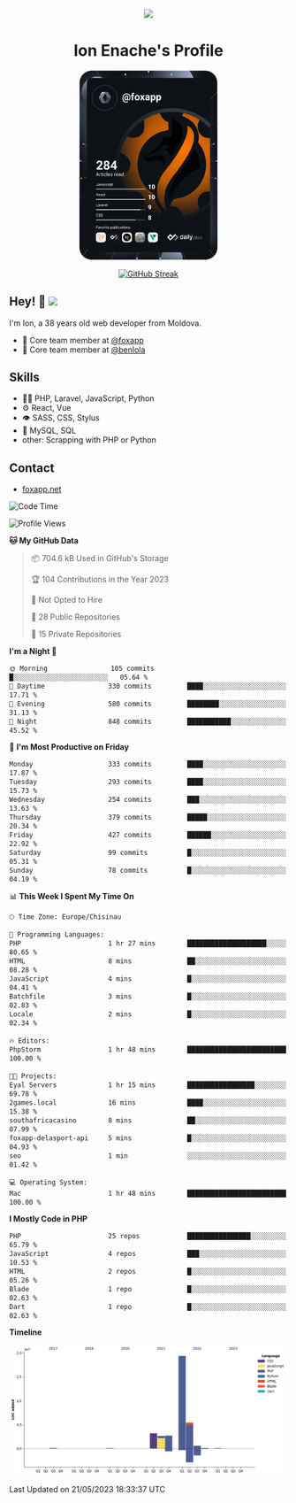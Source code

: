 <div id="header" align="center">
  <img src="https://media.giphy.com/media/M9gbBd9nbDrOTu1Mqx/giphy.gif" width="100"/>
	<h1>Ion Enache's Profile</h1>
</div>
<div align="center">
	<a href="https://app.daily.dev/foxapp"><img src="https://github.com/foxapp/foxapp/blob/master/devcard.svg" width="250" alt="Ion Enache's Dev Card"/></a>
</div>


<div align="center">
	
[![GitHub Streak](http://github-readme-streak-stats.herokuapp.com?user=foxapp&hide_border=true&date_format=M%20j%5B%2C%20Y%5D)](https://git.io/streak-stats)
	
</div>


## Hey! 👋 <img src="https://media.giphy.com/media/hvRJCLFzcasrR4ia7z/giphy.gif" width="30px"/>
I'm Ion, a 38 years old web developer from Moldova.


- 👥 Core team member at [@foxapp](https://github.com/foxapp)
- 👥 Core team member at [@benlola](https://github.com/benlola)

## Skills
- 👨‍💻 PHP, Laravel, JavaScript, Python
- ⚙️ React, Vue
- 👁️ SASS, CSS, Stylus
- 💽 MySQL, SQL
- other: Scrapping with PHP or Python

## Contact
- [foxapp.net](https://www.foxapp.net)

<!--START_SECTION:waka-->
![Code Time](http://img.shields.io/badge/Code%20Time-1%2C319%20hrs%2046%20mins-blue)

![Profile Views](http://img.shields.io/badge/Profile%20Views-0-blue)

**🐱 My GitHub Data** 

> 📦 704.6 kB Used in GitHub's Storage 
 > 
> 🏆 104 Contributions in the Year 2023
 > 
> 🚫 Not Opted to Hire
 > 
> 📜 28 Public Repositories 
 > 
> 🔑 15 Private Repositories 
 > 
**I'm a Night 🦉** 

```text
🌞 Morning                105 commits         █░░░░░░░░░░░░░░░░░░░░░░░░   05.64 % 
🌆 Daytime                330 commits         ████░░░░░░░░░░░░░░░░░░░░░   17.71 % 
🌃 Evening                580 commits         ████████░░░░░░░░░░░░░░░░░   31.13 % 
🌙 Night                  848 commits         ███████████░░░░░░░░░░░░░░   45.52 % 
```
📅 **I'm Most Productive on Friday** 

```text
Monday                   333 commits         ████░░░░░░░░░░░░░░░░░░░░░   17.87 % 
Tuesday                  293 commits         ████░░░░░░░░░░░░░░░░░░░░░   15.73 % 
Wednesday                254 commits         ███░░░░░░░░░░░░░░░░░░░░░░   13.63 % 
Thursday                 379 commits         █████░░░░░░░░░░░░░░░░░░░░   20.34 % 
Friday                   427 commits         ██████░░░░░░░░░░░░░░░░░░░   22.92 % 
Saturday                 99 commits          █░░░░░░░░░░░░░░░░░░░░░░░░   05.31 % 
Sunday                   78 commits          █░░░░░░░░░░░░░░░░░░░░░░░░   04.19 % 
```


📊 **This Week I Spent My Time On** 

```text
🕑︎ Time Zone: Europe/Chisinau

💬 Programming Languages: 
PHP                      1 hr 27 mins        ████████████████████░░░░░   80.65 % 
HTML                     8 mins              ██░░░░░░░░░░░░░░░░░░░░░░░   08.28 % 
JavaScript               4 mins              █░░░░░░░░░░░░░░░░░░░░░░░░   04.41 % 
Batchfile                3 mins              █░░░░░░░░░░░░░░░░░░░░░░░░   02.83 % 
Locale                   2 mins              █░░░░░░░░░░░░░░░░░░░░░░░░   02.34 % 

🔥 Editors: 
PhpStorm                 1 hr 48 mins        █████████████████████████   100.00 % 

🐱‍💻 Projects: 
Eyal Servers             1 hr 15 mins        █████████████████░░░░░░░░   69.78 % 
2games.local             16 mins             ████░░░░░░░░░░░░░░░░░░░░░   15.38 % 
southafricacasino        8 mins              ██░░░░░░░░░░░░░░░░░░░░░░░   07.99 % 
foxapp-delasport-api     5 mins              █░░░░░░░░░░░░░░░░░░░░░░░░   04.93 % 
seo                      1 min               ░░░░░░░░░░░░░░░░░░░░░░░░░   01.42 % 

💻 Operating System: 
Mac                      1 hr 48 mins        █████████████████████████   100.00 % 
```

**I Mostly Code in PHP** 

```text
PHP                      25 repos            ████████████████░░░░░░░░░   65.79 % 
JavaScript               4 repos             ███░░░░░░░░░░░░░░░░░░░░░░   10.53 % 
HTML                     2 repos             █░░░░░░░░░░░░░░░░░░░░░░░░   05.26 % 
Blade                    1 repo              █░░░░░░░░░░░░░░░░░░░░░░░░   02.63 % 
Dart                     1 repo              █░░░░░░░░░░░░░░░░░░░░░░░░   02.63 % 
```



**Timeline**

![Lines of Code chart](https://raw.githubusercontent.com/foxapp/foxapp/master/assets/bar_graph.png)


 Last Updated on 21/05/2023 18:33:37 UTC
<!--END_SECTION:waka-->
